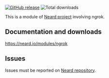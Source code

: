[![GitHub release](https://img.shields.io/github/release/neard/module-ngrok.svg?style=flat-square)](https://github.com/neard/module-ngrok/releases/latest)
![Total downloads](https://img.shields.io/github/downloads/neard/module-ngrok/total.svg?style=flat-square)

This is a module of [Neard project](https://github.com/neard/neard) involving ngrok.

## Documentation and downloads

https://neard.io/modules/ngrok

## Issues

Issues must be reported on [Neard repository](https://github.com/neard/neard/issues).
